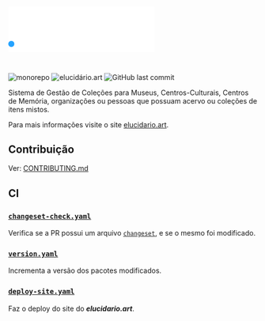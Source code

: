 <h1>
<picture>
<source media="(prefers-color-scheme: dark)" srcset="https://raw.githubusercontent.com/elucidario/elucidario.art/refs/heads/main/apps/site/public/svg/type%3Dvertical-color%3Dprimary-theme%3Ddark.svg">
<source media="(prefers-color-scheme: light)" srcset="https://raw.githubusercontent.com/elucidario/elucidario.art/refs/heads/main/apps/site/public/svg/type%3Dvertical-color%3Dprimary-theme%3Dlight.svg">
<img src="https://raw.githubusercontent.com/elucidario/elucidario.art/refs/heads/main/apps/site/public/svg/type%3Dvertical-color%3Dprimary-theme%3Ddark.svg" alt="Logo elucidario.art" width="296" style="margin-bottom: 16px">
</picture>
</h1>

![monorepo](https://img.shields.io/badge/monorepo-%230078c8?style=flat-square) ![elucidário.art](https://img.shields.io/website?url=https%3A%2F%2Felucidario.art&up_color=%2346C23A&down_color=%23FD7671&style=flat-square&label=elucidario.art&labelColor=011C3E) ![GitHub last commit](https://img.shields.io/github/last-commit/elucidario/elucidario.art?style=flat-square&labelColor=501028&color=e82070)

Sistema de Gestão de Coleções para Museus, Centros-Culturais, Centros de Memória, organizações ou pessoas que possuam acervo ou coleções de itens mistos.

Para mais informações visite o site [elucidario.art](https://elucidario.art?utm_source=github_readme).

## Contribuição

Ver: [CONTRIBUTING.md](./CONTRIBUTING.MD)

## CI

### [`changeset-check.yaml`](./.github/workflows/changeset-check.yaml)

Verifica se a PR possui um arquivo [`changeset`](https://github.com/changesets/changesets/blob/main/docs/adding-a-changeset.md), e se o mesmo foi modificado.

### [`version.yaml`](./.github/workflows/version.yaml)

Incrementa a versão dos pacotes modificados.

### [`deploy-site.yaml`](./.github/workflows/deploy-site.yaml)

Faz o deploy do site do ***elucidario.art***.
